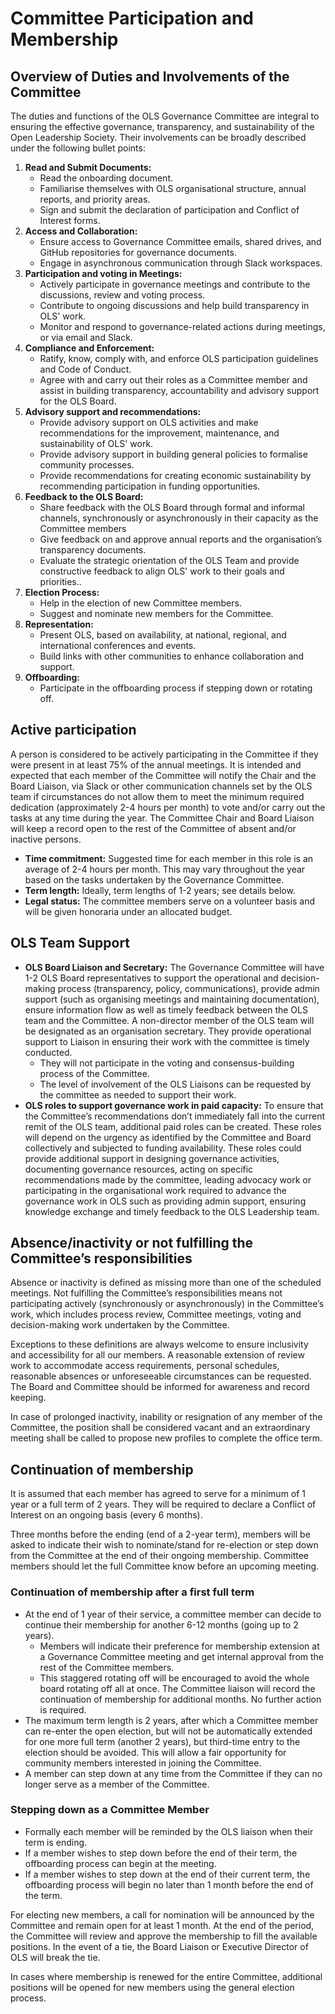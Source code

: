 # Committee Participation and Membership

## Overview of Duties and Involvements of the Committee

The duties and functions of the OLS Governance Committee are integral to ensuring the effective governance, transparency, and sustainability of the Open Leadership Society. Their involvements can be broadly described under the following bullet points:

1. **Read and Submit Documents:**
    * Read the onboarding document.
    * Familiarise themselves with OLS organisational structure, annual reports, and priority areas.
    * Sign and submit the declaration of participation and Conflict of Interest forms.
2. **Access and Collaboration:**
    * Ensure access to Governance Committee emails, shared drives, and GitHub repositories for governance documents.
    * Engage in asynchronous communication through Slack workspaces.
3. **Participation and voting in Meetings:**
    * Actively participate in governance meetings and contribute to the discussions, review and voting process.
    * Contribute to ongoing discussions and help build transparency in OLS' work.
    * Monitor and respond to governance-related actions during meetings, or via email and Slack.
4. **Compliance and Enforcement:**
    * Ratify, know, comply with, and enforce OLS participation guidelines and Code of Conduct.
    * Agree with and carry out their roles as a Committee member and assist in building transparency, accountability and advisory support for the OLS Board.
5. **Advisory support and recommendations:**
    * Provide advisory support on OLS activities and make recommendations for the improvement, maintenance, and sustainability of OLS' work.
    * Provide advisory support in building general policies to formalise community processes.
    * Provide recommendations for creating economic sustainability by recommending participation in funding opportunities.
6. **Feedback to the OLS Board:**
    * Share feedback with the OLS Board through formal and informal channels, synchronously or asynchronously in their capacity as the Committee members
    * Give feedback on and approve annual reports and the organisation’s transparency documents.
    * Evaluate the strategic orientation of the OLS Team and provide constructive feedback to align OLS' work to their goals and priorities..
7. **Election Process:**
    * Help in the election of new Committee members.
    * Suggest and nominate new members for the Committee.
8. **Representation:**
    * Present OLS, based on availability, at national, regional, and international conferences and events.
    * Build links with other communities to enhance collaboration and support.
9. **Offboarding:**
    * Participate in the offboarding process if stepping down or rotating off.

## Active participation

A person is considered to be actively participating in the Committee  if they were present in at least 75% of the annual meetings. It is intended and expected that each member of the Committee will notify the Chair and the Board Liaison, via Slack or other communication channels set by the OLS team if circumstances do not allow them to meet the minimum required dedication (approximately 2-4 hours per month) to vote and/or carry out the tasks at any time during the year. The Committee Chair and Board Liaison will keep a record open to the rest of the Committee of absent and/or inactive persons.

* **Time commitment:** Suggested time for each member in this role is an average of 2-4 hours per month. This may vary throughout the year based on the tasks undertaken by the Governance Committee.
* **Term length:** Ideally, term lengths of 1-2 years; see details below.
* **Legal status:** The committee members serve on a volunteer basis and will be given honoraria under an allocated budget.

## OLS Team Support
* **OLS Board Liaison and Secretary:** The Governance Committee will have 1-2 OLS Board representatives to support the operational and decision-making process (transparency, policy, communications), provide admin support (such as organising meetings and maintaining documentation), ensure information flow as well as timely feedback between the OLS team and the Committee. A non-director member of the OLS team will be designated as an organisation secretary. They provide operational support to Liaison in ensuring their work with the committee is timely conducted.
    * They will not participate in the voting and consensus-building process of the Committee.
    * The level of involvement of the OLS Liaisons can be requested by the committee as needed to support their work. 
* **OLS roles to support governance work in paid capacity:** To ensure that the Committee’s recommendations don’t immediately fall into the current remit of the OLS team, additional paid roles can be created. These roles will depend on the urgency as identified by the Committee and Board collectively and subjected to funding availability. These roles could provide additional support in designing governance activities, documenting governance resources, acting on specific recommendations made by the committee, leading advocacy work or participating in the organisational work required to advance the governance work in OLS such as providing admin support, ensuring knowledge exchange and timely feedback to the OLS Leadership team.

## Absence/inactivity or not fulfilling the Committee’s responsibilities

Absence or inactivity is defined as missing more than one of the scheduled meetings. Not fulfilling the Committee’s responsibilities means not participating actively (synchronously or asynchronously) in the Committee’s work, which includes process review, Committee meetings, voting and decision-making work undertaken by the Committee. 

Exceptions to these definitions are always welcome to ensure inclusivity and accessibility for all our members.
A reasonable extension of review work to accommodate access requirements, personal schedules, reasonable absences or unforeseeable circumstances can be requested. The Board and Committee should be informed for awareness and record keeping. 

In case of prolonged inactivity, inability or resignation of any member of the Committee, the position shall be considered vacant and an extraordinary meeting shall be called to propose new profiles to complete the office term.

## Continuation of membership

It is assumed that each member has agreed to serve for a minimum of 1 year or a full term of 2 years.
They will be required to declare a Conflict of Interest on an ongoing basis (every 6 months).

Three months before the ending (end of a 2-year term), members will be asked to indicate their wish to nominate/stand for re-election or step down from the Committee at the end of their ongoing membership. Committee members should let the full Committee know before an upcoming meeting.

### Continuation of membership after a first full term

* At the end of 1 year of their service, a committee member can decide to continue their membership for another 6-12 months (going up to 2 years).
   * Members will indicate their preference for membership extension at a Governance Committee meeting and get internal approval from the rest of the Committee members.
   * This staggered rotating off will be encouraged to avoid the whole board rotating off all at once. The Committee liaison will record the continuation of membership for additional months. No further action is required. 
* The maximum term length is 2 years, after which a Committee member can re-enter the open election, but will not be automatically extended for one more full term (another 2 years), but third-time entry to the election should be avoided. This will allow a fair opportunity for community members interested in joining the Committee.
* A member can step down at any time from the Committee if they can no longer serve as a member of the Committee.

### Stepping down as a Committee Member

* Formally each member will be reminded by the OLS liaison when their term is ending. 
* If a member wishes to step down before the end of their term, the offboarding process can begin at the meeting.
* If a member wishes to step down at the end of their current term, the offboarding process will begin no later than 1 month before the end of the term. 

For electing new members, a call for nomination will be announced by the Committee and remain open for at least 1 month. At the end of the period, the Committee will review and approve the membership to fill the available positions. In the event of a tie, the Board Liaison or Executive Director of OLS will break the tie. 

In cases where membership is renewed for the entire Committee, additional positions will be opened for new members using the general election process. 
